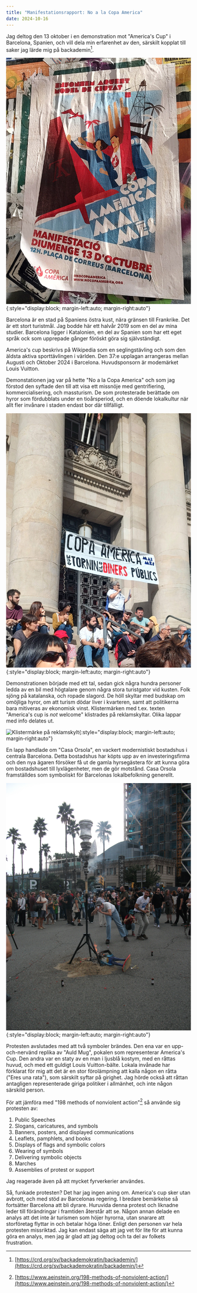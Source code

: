 ```yaml
---
title: "Manifestationsrapport: No a la Copa America"
date: 2024-10-16
---
```


Jag deltog den 13 oktober i en demonstration mot "America's Cup" i Barcelona, Spanien, och vill dela min erfarenhet av den, särskilt kopplat till saker jag lärde mig på backademin[^1].

![Poster med budskap emot copa america](/assets/images/copa-poster.jpg){:style="display:block; margin-left:auto; margin-right:auto"}

Barcelona är en stad på Spaniens östra kust, nära gränsen till Frankrike. Det är ett stort turistmål. Jag bodde här ett halvår 2019 som en del av mina studier. Barcelona ligger i Katalonien, en del av Spanien som har ett eget språk ock som upprepade gånger föröskt göra sig självständigt.

America's cup beskrivs på Wikipedia som en seglingstävling och som den äldsta aktiva sporttävlingen i världen. Den 37:e upplagan arrangeras mellan Augusti och Oktober 2024 i Barcelona. Huvudsponsorn är modemärket Louis Vuitton.

Demonstationen jag var på hette "No a la Copa America" och som jag förstod den syftade den till att visa ett missnöje med gentrifiering, kommercialisering, och massturism. De som protesterade berättade om hyror som fördubblats under en tioårsperiod, och en döende lokalkultur när allt fler invånare i staden endast bor där tillfälligt. 

![Tal som påbörjade demonstrationen](/assets/images/copa-speech.jpg){:style="display:block; margin-left:auto; margin-right:auto"}

Demonstrationen började med ett tal, sedan gick några hundra personer ledda av en bil med högtalare genom några stora turistgator vid kusten. Folk sjöng på katalanska, och ropade slagord. De höll skyltar med budskap om omöjliga hyror, om att turism dödar liver i kvarteren, samt att politikerna bara mitiveras av ekonomisk vinst. Klistermärken med t.ex. texten "America's cup is _not_ welcome" klistrades på reklamskyltar. Olika lappar med info delates ut.

![Klistermärke på reklamskylt](/assets/images/copa-stickers.jpg){:style="display:block; margin-left:auto; margin-right:auto"}

En lapp handlade om "Casa Orsola", en vackert modernistiskt bostadshus i centrala Barcelona. Detta bostadshus har köpts upp av en investeringsfirma och den nya ägaren försöker få ut de gamla hyrsegästera för att kunna göra om bostadshuset till lyxlägenheter, men de gör motstånd. Casa Orsola framställdes som symboliskt för Barcelonas lokalbefolkning generellt.

![Figurer som brändes](/assets/images/copa-symbols.jpg){:style="display:block; margin-left:auto; margin-right:auto"}

Protesten avslutades med att två symboler brändes. Den ena var en upp-och-nervänd replika av "Auld Mug", pokalen som representerar America's Cup. Den andra var en staty av en man i ljusblå kostym, med en råttas huvud, och med ett guldigt Louis Vuitton-bälte. Lokala invånade har förklarat för mig att det är en stor förolämpning att kalla någon en råtta ("Eres una rata"), som särskilt syftar på girighet. Jag hörde också att råttan antagligen representerade giriga politiker i allmänhet, och inte någon särskild person. 

För att jämföra med "198 methods of nonviolent action"[^2] så använde sig protesten av:

1. Public Speeches
7. Slogans, caricatures, and symbols
8. Banners, posters, and displayed communications
9. Leaflets, pamphlets, and books	
18. Displays of flags and symbolic colors
19. Wearing of symbols
21. Delivering symbolic objects
38. Marches
47. Assemblies of protest or support

Jag reagerade även på att mycket fyrverkerier användes. 

Så, funkade protesten? Det har jag ingen aning om. America's cup sker utan avbrott, och med stöd av Barcelonas regering. I bredare bemärkelse så fortsätter Barcelona att bli dyrare. Huruvida denna protest och liknadne leder till förändringar i framtiden återstår att se. Någon annan delade en analys att det inte är turismen som höjer hyrorna, utan snarare att storföretag flyttar in och betalar höga löner. Enligt den personen var hela protesten missriktad. Jag kan endast säga att jag vet för lite för att kunna göra en analys, men jag är glad att jag deltog och ta del av folkets frustration. 

[^1]: [https://crd.org/sv/backademokratin/backademin/](https://crd.org/sv/backademokratin/backademin/)
[^2]: [https://www.aeinstein.org/198-methods-of-nonviolent-action/](https://www.aeinstein.org/198-methods-of-nonviolent-action/)
